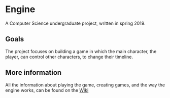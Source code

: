 # Engine

A Computer Science undergraduate project, written in spring 2019.

## Goals

The project focuses on building a game in which the main character, the player, can control other characters, to change
their timeline.

## More information

All the information about playing the game, creating games, and the way the engine works, can be found on the [Wiki](https://github.com/zyuiop/bachelor_project/wiki)